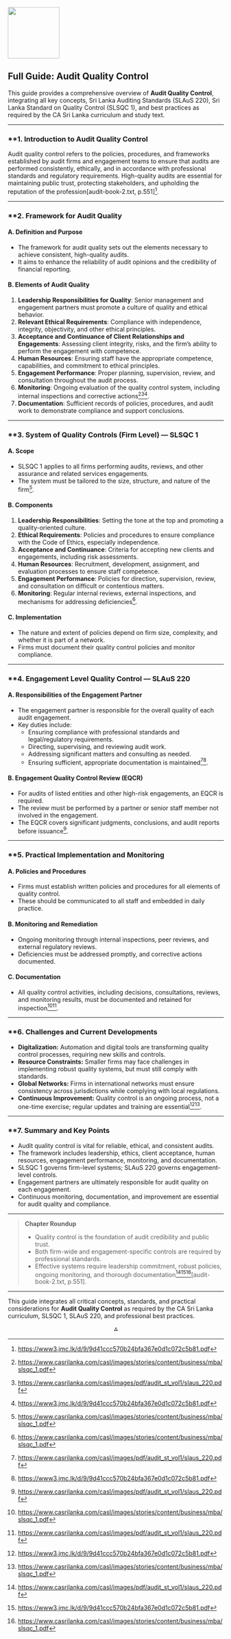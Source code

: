 <img src="https://r2cdn.perplexity.ai/pplx-full-logo-primary-dark%402x.png" class="logo" width="120"/>

## Full Guide: Audit Quality Control

This guide provides a comprehensive overview of **Audit Quality Control**, integrating all key concepts, Sri Lanka Auditing Standards (SLAuS 220), Sri Lanka Standard on Quality Control (SLSQC 1), and best practices as required by the CA Sri Lanka curriculum and study text.

---

### **1. Introduction to Audit Quality Control

Audit quality control refers to the policies, procedures, and frameworks established by audit firms and engagement teams to ensure that audits are performed consistently, ethically, and in accordance with professional standards and regulatory requirements. High-quality audits are essential for maintaining public trust, protecting stakeholders, and upholding the reputation of the profession[audit-book-2.txt, p.551][^6].

---

### **2. Framework for Audit Quality

#### **A. Definition and Purpose**

- The framework for audit quality sets out the elements necessary to achieve consistent, high-quality audits.
- It aims to enhance the reliability of audit opinions and the credibility of financial reporting.


#### **B. Elements of Audit Quality**

1. **Leadership Responsibilities for Quality**: Senior management and engagement partners must promote a culture of quality and ethical behavior.
2. **Relevant Ethical Requirements**: Compliance with independence, integrity, objectivity, and other ethical principles.
3. **Acceptance and Continuance of Client Relationships and Engagements**: Assessing client integrity, risks, and the firm’s ability to perform the engagement with competence.
4. **Human Resources**: Ensuring staff have the appropriate competence, capabilities, and commitment to ethical principles.
5. **Engagement Performance**: Proper planning, supervision, review, and consultation throughout the audit process.
6. **Monitoring**: Ongoing evaluation of the quality control system, including internal inspections and corrective actions[^7][^3][^6].
7. **Documentation**: Sufficient records of policies, procedures, and audit work to demonstrate compliance and support conclusions.

---

### **3. System of Quality Controls (Firm Level) — SLSQC 1

#### **A. Scope**

- SLSQC 1 applies to all firms performing audits, reviews, and other assurance and related services engagements.
- The system must be tailored to the size, structure, and nature of the firm[^7].


#### **B. Components**

1. **Leadership Responsibilities**: Setting the tone at the top and promoting a quality-oriented culture.
2. **Ethical Requirements**: Policies and procedures to ensure compliance with the Code of Ethics, especially independence.
3. **Acceptance and Continuance**: Criteria for accepting new clients and engagements, including risk assessments.
4. **Human Resources**: Recruitment, development, assignment, and evaluation processes to ensure staff competence.
5. **Engagement Performance**: Policies for direction, supervision, review, and consultation on difficult or contentious matters.
6. **Monitoring**: Regular internal reviews, external inspections, and mechanisms for addressing deficiencies[^7].

#### **C. Implementation**

- The nature and extent of policies depend on firm size, complexity, and whether it is part of a network.
- Firms must document their quality control policies and monitor compliance.

---

### **4. Engagement Level Quality Control — SLAuS 220

#### **A. Responsibilities of the Engagement Partner**

- The engagement partner is responsible for the overall quality of each audit engagement.
- Key duties include:
    - Ensuring compliance with professional standards and legal/regulatory requirements.
    - Directing, supervising, and reviewing audit work.
    - Addressing significant matters and consulting as needed.
    - Ensuring sufficient, appropriate documentation is maintained[^3][^6].


#### **B. Engagement Quality Control Review (EQCR)**

- For audits of listed entities and other high-risk engagements, an EQCR is required.
- The review must be performed by a partner or senior staff member not involved in the engagement.
- The EQCR covers significant judgments, conclusions, and audit reports before issuance[^3].

---

### **5. Practical Implementation and Monitoring

#### **A. Policies and Procedures**

- Firms must establish written policies and procedures for all elements of quality control.
- These should be communicated to all staff and embedded in daily practice.


#### **B. Monitoring and Remediation**

- Ongoing monitoring through internal inspections, peer reviews, and external regulatory reviews.
- Deficiencies must be addressed promptly, and corrective actions documented.


#### **C. Documentation**

- All quality control activities, including decisions, consultations, reviews, and monitoring results, must be documented and retained for inspection[^7][^3].

---

### **6. Challenges and Current Developments

- **Digitalization:** Automation and digital tools are transforming quality control processes, requiring new skills and controls.
- **Resource Constraints:** Smaller firms may face challenges in implementing robust quality systems, but must still comply with standards.
- **Global Networks:** Firms in international networks must ensure consistency across jurisdictions while complying with local regulations.
- **Continuous Improvement:** Quality control is an ongoing process, not a one-time exercise; regular updates and training are essential[^6][^7].

---

### **7. Summary and Key Points

- Audit quality control is vital for reliable, ethical, and consistent audits.
- The framework includes leadership, ethics, client acceptance, human resources, engagement performance, monitoring, and documentation.
- SLSQC 1 governs firm-level systems; SLAuS 220 governs engagement-level controls.
- Engagement partners are ultimately responsible for audit quality on each engagement.
- Continuous monitoring, documentation, and improvement are essential for audit quality and compliance.

---

> **Chapter Roundup**
> - Quality control is the foundation of audit credibility and public trust.
> - Both firm-wide and engagement-specific controls are required by professional standards.
> - Effective systems require leadership commitment, robust policies, ongoing monitoring, and thorough documentation[^3][^6][^7][audit-book-2.txt, p.551].

---

This guide integrates all critical concepts, standards, and practical considerations for **Audit Quality Control** as required by the CA Sri Lanka curriculum, SLSQC 1, SLAuS 220, and professional best practices.

<div style="text-align: center">⁂</div>

[^1]: audit-book-2.txt

[^2]: audit-book-1.txt

[^3]: https://www.casrilanka.com/casl/images/pdf/audit_st_vol1/slaus_220.pdf

[^4]: https://www.casrilanka.com/casl/index.php?option=com_content\&view=article\&id=65\&Itemid=76

[^5]: https://www.casrilanka.com/casl/images/pdf/audit/1-USINGICASLAUDITMANUAL.pdf

[^6]: https://www3.jmc.lk/d/9/9d41ccc570b24bfa367e0d1c072c5b81.pdf

[^7]: https://www.casrilanka.com/casl/images/stories/content/business/mba/slsqc_1.pdf

[^8]: https://casrilanka.com/casl/index.php?option=com_videosharing\&task=watch_video\&id=1086\&c=33\&prvtask=view_subcategory\&prvid=33\&Itemid=397\&lang=en

[^9]: https://www.casrilanka.com/casl/images/stories/content/publications/audit_manual/audit_manual_volume_2_practical_guidance.pdf

[^10]: https://www.casrilanka.com/casl/images/stories/content/publications/publications/sri_lanka_auditing_standards/currently_applicable_sri_lanka_auditing_standards/slaus_20220.pdf

[^11]: https://www.casrilanka.com/casl/images/stories/content/publications/audit_manual/audit_manual_volume_1_core_concepts.pdf

[^12]: https://www.casrilanka.com/casl/index.php?option=com_content\&id=336

